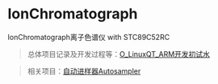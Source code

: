 # IonChromatograph
IonChromatograph离子色谱仪 with STC89C52RC

>总体项目记录及开发过程等：[O_LinuxQT_ARM开发初试水](https://mengze.top/O_LinuxQT_ARM开发初试水/)

>相关项目：[自动进样器Autosampler](https://github.com/AaronTYin/0-Embedded-Autosampler)
